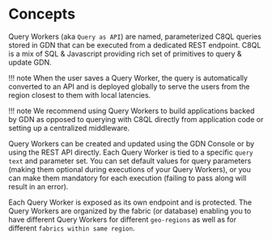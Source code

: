 # Concepts

Query Workers (aka `Query as API`) are named, parameterized C8QL queries stored in GDN that can be executed from a dedicated REST endpoint. C8QL is a mix of SQL & Javascript providing rich set of primitives to query & update GDN.

!!! note
    When the user saves a Query Worker, the query is automatically converted to an API and is deployed globally to serve the users from the region closest to them with local latencies.

!!! note
    We recommend using Query Workers to build applications backed by GDN as opposed to querying with C8QL directly from application code or setting up a centralized middleware.

Query Workers can be created and updated using the GDN Console or by using the REST API directly. Each Query Worker is tied to a specific `query text` and parameter set. You can set default values for query parameters (making them optional during executions of your Query Workers), or you can make them mandatory for each execution (failing to pass along will result in an error).

Each Query Worker is exposed as its own endpoint and is protected. The Query Workers are organized by the fabric (or database) enabling you to have different Query Workers for different `geo-regions` as well as for different `fabrics within same region`.

